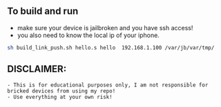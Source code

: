 ## To build and run

- make sure your device is jailbroken and you have ssh access!
- you also need to know the local ip of your iphone.

```bash
sh build_link_push.sh hello.s hello  192.168.1.100 /var/jb/var/tmp/
```

## DISCLAIMER:

```text
- This is for educational purposes only, I am not responsible for bricked devices from using my repo!
- Use everything at your own risk!
```
